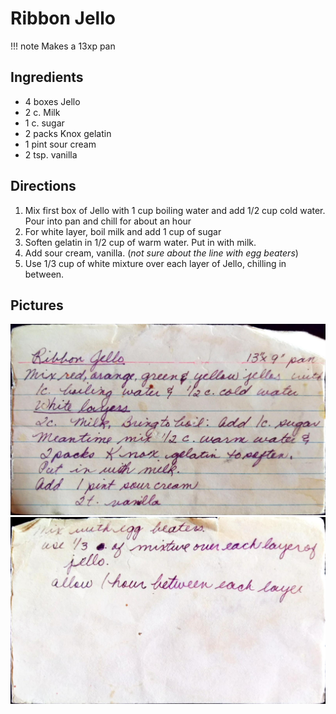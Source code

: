 Ribbon Jello
==========================================

!!! note
Makes a 13xp pan

Ingredients
-----------------------------------------------
* 4 boxes Jello
* 2 c. Milk
* 1 c. sugar
* 2 packs Knox gelatin
* 1 pint sour cream
* 2 tsp. vanilla

Directions
-------------------------------------------------
1. Mix first box of Jello with 1 cup boiling water and add 1/2 cup cold water. Pour into pan and chill for about an hour
2. For white layer, boil milk and add 1 cup of sugar
3. Soften gelatin in  1/2 cup of warm water. Put in with milk.
4. Add sour cream, vanilla. (_not sure about the line with egg beaters_)
5. Use 1/3 cup of white mixture over each layer of Jello, chilling in between.

Pictures
--------------------------------------------------
![Original Recipe 1](./imgs/ribbonJello-1.jpg)
![Original Recipe 2](./imgs/ribbonJello-2.jpg)
